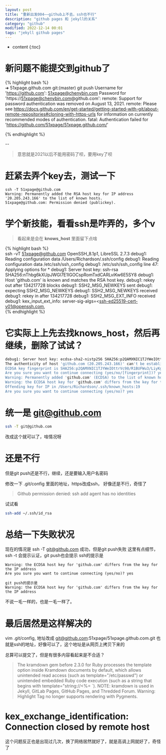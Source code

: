 ```yaml
---
layout: post
title: "重新出发004——github上不去，ssh也不行"
description: "github pages 和 jekyll的关系"
category: "github"
modified: 2022-12-14 00:01
tags: "jekyll github pages"
---
```

* content
{:toc}

# 新问题不能提交到github了

  {% highlight bash %}  
➜  51xpage.github.com git:(master) git push
Username for 'https://github.com': 51xpage@chenybin.com
Password for 'https://51xpage@chenybin.com@github.com':
remote: Support for password authentication was removed on August 13, 2021.
remote: Please see https://docs.github.com/en/get-started/getting-started-with-git/about-remote-repositories#cloning-with-https-urls for information on currently recommended modes of authentication.
fatal: Authentication failed for 'https://github.com/51xpage/51xpage.github.com/'

{% endhighlight %}  

--
>意思就是2021以后不能用密码了呗，要用key了呗

# 赶紧去弄个key去，测试一下

```
ssh -T 51xpage@github.com
Warning: Permanently added the RSA host key for IP address '20.205.243.166' to the list of known hosts.
51xpage@github.com: Permission denied (publickey).
```
<!-- more -->
# 学个新技能，看看ssh是咋弄的，多个v

> 看起来是会在 **knows_host** 里面留下点啥

  {% highlight bash %}  
ssh -vT 51xpage@github.com
OpenSSH_8.1p1, LibreSSL 2.7.3
debug1: Reading configuration data /Users/Richardson/.ssh/config
debug1: Reading configuration data /etc/ssh/ssh_config
debug1: /etc/ssh/ssh_config line 47: Applying options for *
debug1: Server host key: ssh-rsa SHA256:nThbg6kXUpJWGl7E1IGOCspRomTxdCARLviKw6E5SY8
debug1: Host 'github.com' is known and matches the RSA host key.
debug1: rekey out after 134217728 blocks
debug1: SSH2_MSG_NEWKEYS sent
debug1: expecting SSH2_MSG_NEWKEYS
debug1: SSH2_MSG_NEWKEYS received
debug1: rekey in after 134217728 
debug1: SSH2_MSG_EXT_INFO received
debug1: kex_input_ext_info: server-sig-algs=<ssh-ed25519-cert-v01@openssh.com,  
{% endhighlight %}  

# 它实际上上先去找knows_host，然后再继续，删除了试试？
``` bash
debug1: Server host key: ecdsa-sha2-nistp256 SHA256:p2QAMXNIC1TJYWeIOttrVc98/R1BUFWu3/LiyKgUfQM
The authenticity of host 'github.com (20.205.243.166)' can't be established.
ECDSA key fingerprint is SHA256:p2QAMXNIC1TJYWeIOttrVc98/R1BUFWu3/LiyKgUfQM.
Are you sure you want to continue connecting (yes/no/[fingerprint])? yes
Warning: Permanently added 'github.com' (ECDSA) to the list of known hosts.
Warning: the ECDSA host key for 'github.com' differs from the key for the IP address '20.205.243.166'
Offending key for IP in /Users/Richardson/.ssh/known_hosts:19
Are you sure you want to continue connecting (yes/no)? yes
```

# 统一是 git@github.com
``` bash
ssh -T git@github.com
```

改成这个就可以了，啥情况呀

# 还是不行

但是git push还是不行，继续，还是要输入用户名密码

修改一下 .git/config  里面的地址，https改成ssh，
好像还是不行，奇怪了


> Github permission denied: ssh add agent has no identities

试试看

``` bash
ssh-add ~/.ssh/id_rsa
```

# 总结一下失败状况
现在的情况是  ssh -T git@github.com 成功，但是git push失败
这里有点细节，ssh -t 会提示认证，git push也会提示
ssh的提示是 
```
Warning: the ECDSA host key for 'github.com' differs from the key for the IP address 
Are you sure you want to continue connecting (yes/no)? yes

git push的提示是
Warning: the ECDSA host key for 'github.com' differs from the key for the IP address 
```
不说一毛一样的，也是一毛一样了。

# 最后居然是这样解决的

vim .git/config,
地址改成  git@github.com:51xpage/51xpage.github.com.git
也就是ssh的地址，好像可以了，这个地址是从网页上拷贝下来的


总算可以提交了，但是有很多内容看起来是不合适？

> The kramdown gem before 2.3.0 for Ruby processes the template option inside Kramdown documents by default, which allows unintended read access (such as template="/etc/passwd") or unintended embedded Ruby code execution (such as a string that begins with template="string://<%= `). NOTE: kramdown is used in Jekyll, GitLab Pages, GitHub Pages, and Thredded Forum.
   Warning: Highlight Tag no longer supports rendering with Pygments.

# kex_exchange_identification: Connection closed by remote host
这个问题反正也是出现过几次，换了网络居然就好了，就是高调上网就好了，奇怪了